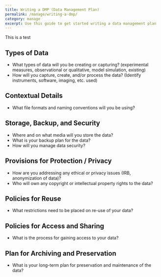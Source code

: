 ```yaml
---
title: Writing a DMP (Data Management Plan) 
permalink: /manage/writing-a-dmp/
category: manage
excerpt: Use this guide to get started writing a data management plan  
---
```


This is a test 

## Types of Data 

+	What types of data will you be creating or capturing? (experimental measures, observational or qualitative, model simulation, existing)
+ How will you capture, create, and/or process the data? (Identify instruments, software, imaging, etc. used)

## Contextual Details 

+	What file formats and naming conventions will you be using?

## Storage, Backup, and Security 

+ Where and on what media will you store the data?
+ What is your backup plan for the data?
+ How will you manage data security?

## Provisions for Protection / Privacy 

+ How are you addressing any ethical or privacy issues (IRB, anonymization of data)?
+ Who will own any copyright or intellectual property rights to the data?

## Policies for Reuse 

+ What restrictions need to be placed on re-use of your data?

## Policies for Access and Sharing 

+ What is the process for gaining access to your data?

## Plan for Archiving and Preservation 

+ What is your long-term plan for preservation and maintenance of the data? 

